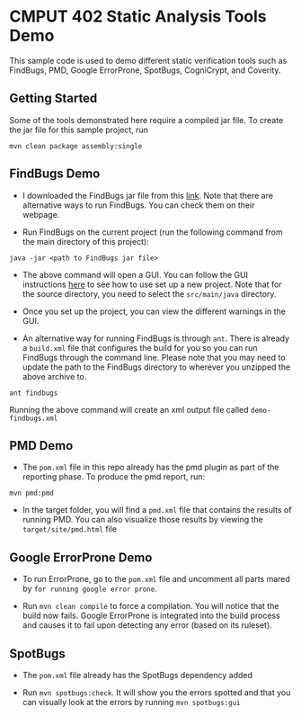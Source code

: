 # CMPUT 402 Static Analysis Tools Demo

This sample code is used to demo different static verification tools such as FindBugs, PMD, Google ErrorProne, SpotBugs, CogniCrypt, and Coverity. 

## Getting Started

Some of the tools demonstrated here require a compiled jar file. To create the jar file for this sample project, run

`mvn clean package assembly:single`

## FindBugs Demo

* I downloaded the FindBugs jar file from this [link](http://prdownloads.sourceforge.net/findbugs/findbugs-3.0.1.zip?download). Note that there are alternative ways to run FindBugs. You can check them on their webpage. 

* Run FindBugs on the current project (run the following command from the main directory of this project):

`java -jar <path to FindBugs jar file>`

* The above command will open a GUI. You can follow the GUI instructions [here](http://findbugs.sourceforge.net/manual/gui.html) to see how to use set up a new project. Note that for the source directory, you need to select the `src/main/java` directory.

* Once you set up the project, you can view the different warnings in the GUI.

* An alternative way for running FindBugs is through `ant`. There is already a `build.xml` file that configures the build for you so you can run FindBugs through the command line. Please note that you may need to update the path to the FindBugs directory to wherever you unzipped the above archive to.

`ant findbugs`

Running the above command will create an xml output file called `demo-findbugs.xml`

## PMD Demo

* The `pom.xml` file in this repo already has the pmd plugin as part of the reporting phase. To produce the pmd report, run:

`mvn pmd:pmd`

* In the target folder, you will find a `pmd.xml` file that contains the results of running PMD. You can also visualize those results by viewing the `target/site/pmd.html` file

## Google ErrorProne Demo

* To run ErrorProne, go to the `pom.xml` file and uncomment all parts mared by `for running google error prone`. 

* Run `mvn clean compile` to force a compilation. You will notice that the build now fails. Google ErrorProne is integrated into the build process and causes it to fail upon detecting any error (based on its ruleset).

## SpotBugs

* The `pom.xml` file already has the SpotBugs dependency added

* Run `mvn spotbugs:check`. It will show you the errors spotted and that you can visually look at the errors by running `mvn spotbugs:gui`
